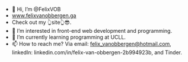 - 👋 Hi, I’m @FelixVOB
- www.felixvanobbergen.ga
- Check out my 👆site👆😎.
- 👀 I’m interested in front-end web development and programming.
- 🌱 I’m currently learning programming at UCLL.
- 📫 How to reach me? Via email: felix_vanobbergen@hotmail.com, linkedIn: linkedin.com/in/felix-van-obbergen-2b994923b, and Tinder.

<!---
FelixVOB/FelixVOB is a ✨ special ✨ repository because its `README.md` (this file) appears on your GitHub profile.
You can click the Preview link to take a look at your changes.
--->
